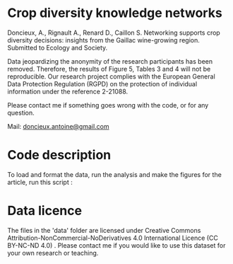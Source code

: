 # Crop diversity knowledge networks

Doncieux, A., Rignault A., Renard D., Caillon S. Networking supports crop diversity decisions: insights from the Gaillac wine-growing region. Submitted to Ecology and Society. 

Data jeopardizing the anonymity of the research participants has been removed. Therefore, the results of Figure 5, Tables 3 and 4 will not be reproducible. Our research project complies with the European General Data Protection Regulation (RGPD) on the protection of individual information under the reference 2-21088.

Please contact me if something goes wrong with the code, or for any question.

Mail: doncieux.antoine@gmail.com 

# Code description 

To load and format the data, run the analysis and make the figures for the article, run this script : 

# Data licence

The files in the 'data' folder are licensed under Creative Commons Attribution-NonCommercial-NoDerivatives 4.0 International Licence (CC BY-NC-ND 4.0) . Please contact me if you would like to use this dataset for your own research or teaching.
